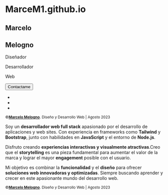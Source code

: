 # MarceM1.github.io


<div class="row my-2 px-2 px-md-5 vh-100">
      <div class="col-lg-2 "></div>
      <!-- Start Name section --> 
      <article
        class="titles  col-12 col-md-6 col-lg-5  col-xl-7 d-flex flex-column align-items-center align-items-md-end justify-content-center gap-2"
        id="mi-elemento"
      >
        <div
          class="d-flex flex-column align-items-center align-items-md-end justify-content-center"
          id="main-names"
        >
          <h1 class="Nombre display-6 align-text-bottom m-0" id="nombre">
            Marcelo
          </h1>
          <h1 class="Apellido display-1 align-text-top" id="apellido">
            Melogno
          </h1>
        </div>
        <div
          class="d-flex flex-column align-items-center align-items-md-end justify-content-center my-3"
          id="puesto"
        >
          <p class="m-0 text-center">Diseñador</p>
          <p class="m-0 text-center">Desarrollador</p>
          <p class="m-0 text-center">Web</p>
        </div>
        <a
          class="contact-button mt-5 mb-2"
          href="mailto:marcelomelogno1986@gmail.com"
          target="_blank"
          id="contacto"
          ><button class="btn btn-outline-light rounded-pill">
            Contactame
          </button></a
        >
        <div class="media-icons pt-3" id="icons">
          <ul class="d-flex align-items-center gap-4 px-1 fs-4">
            <li>
              <a
                class="text-center"
                href="https://github.com/MarceM1"
                target="_blank"
              >
                <i class="bi bi-github"></i>
              </a>
            </li>
            <li>
              <a
                class="text-center"
                href="https://www.instagram.com/melognomarcelo/?hl=es-la"
                target="_blank"
                ><i class="bi bi-instagram"></i
              ></a>
            </li>
            <li>
              <a
                class="text-center"
                href="https://www.linkedin.com/in/marcelomelogno/"
                target="_blank"
                ><i class="bi bi-linkedin"></i
              ></a>
            </li>
          </ul>
        </div>
        <div class="d-flex text-md-end text-center d-none d-md-block" id="copy">
          <small
            >&copy;<a href="mailto:marcelomelogno1986@gmail.com"
              ><strong>Marcelo Melogno</strong></a
            >. Diseño y Desarrollo Web | Agosto 2023</small
          >
        </div>
      </article>
      <!-- End Name section -->
      <!-- Start Content section -->
      <article
        class="content col-12 col-md-6 col-lg-4 col-xl-3 col-xxl-2 d-flex flex-column justify-content-center align-items-start px-sm-2 px-lg-1 mt-4"
      >
        <p class="" id="texto1">
          Soy un <strong>desarrollador web full stack</strong> apasionado por el
          desarrollo de aplicaciones y web sites. Con experiencia en frameworks
          como <strong>Tailwind</strong> y <strong>Bootstrap</strong>, junto con
          habilidades en <strong>JavaScript</strong> y el entorno de
          <strong>Node.js</strong>.
        </p>
        <p class="text-md-start text-end" id="texto2">
          Disfruto creando
          <strong> experiencias interactivas y visualmente atractivas</strong
          >.Creo que el <strong>storytelling</strong> es una pieza fundamental
          para aumentar el valor de la marca y lograr el mayor
          <strong>engagement</strong> posible con el usuario.
        </p>
        <p class="" id="texto3">
          Mi objetivo es combinar la <strong>funcionalidad</strong> y el
          <strong>diseño</strong> para ofrecer
          <strong>soluciones web innovadoras y optimizadas</strong>. Siempre
          buscando aprender y crecer en este apasionante mundo del desarrollo
          web.
        </p>
      </article>
      <div class="d-flex text-md-end text-center d-sm-block d-md-none mt-2" id="copy">
        <small
          >&copy;<a href="mailto:marcelomelogno1986@gmail.com"
            ><strong>Marcelo Melogno</strong></a
          >. Diseño y Desarrollo Web | Agosto 2023</small
        >
      </div>
      <!-- End Content section -->
    </div>